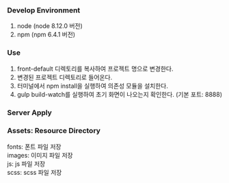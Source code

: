 ### Develop Environment
1. node (node 8.12.0 버전)
2. npm (npm 6.4.1 버전)

### Use
1. front-default 디렉토리를 복사하여 프로젝트 명으로 변경한다.
2. 변경된 프로젝트 디렉토리로 들어온다.
3. 터미널에서 npm install을 실행하여 의존성 모듈을 설치한다.
4. gulp build-watch를 실행하여 초기 화면이 나오는지 확인한다. (기본 포트: 8888) 

### Server Apply


### Assets: Resource Directory
fonts: 폰트 파일 저장  
images: 이미지 파일 저장  
js: js 파일 저장  
scss: scss 파일 저장


